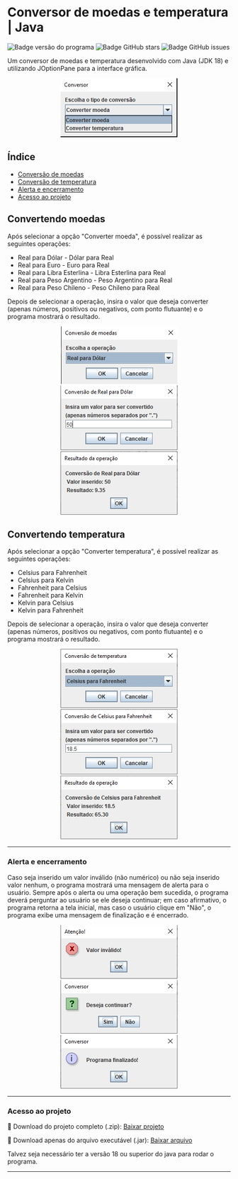 # Conversor de moedas e temperatura | Java

![Badge versão do programa](https://img.shields.io/badge/version-1.0-9cf?style=for-the-badge "Version") 
![Badge GitHub stars](https://img.shields.io/github/stars/xLucaspx/conversor-java?style=for-the-badge "Stars") 
![Badge GitHub issues](https://img.shields.io/github/issues/xLucaspx/conversor-java?style=for-the-badge "Issues")

Um conversor de moedas e temperatura desenvolvido com Java (JDK 18) e utilizando JOptionPane para a interface gráfica.

<p align="center">
  <img src="img/tela-inicial.jpg" alt="Tela inicial do conversor" title="Tela inicial do conversor">
</p>

## Índice

- [Conversão de moedas](#convertendo-moedas)
- [Conversão de temperatura](#convertendo-temperatura)
- [Alerta e encerramento](#alerta-e-encerramento)
- [Acesso ao projeto](#acesso-ao-projeto)

## Convertendo moedas

Após selecionar a opção "Converter moeda", é possível realizar as seguintes operações:
- Real para Dólar - Dólar para Real
- Real para Euro - Euro para Real
- Real para Libra Esterlina - Libra Esterlina para Real
- Real para Peso Argentino - Peso Argentino para Real
- Real para Peso Chileno - Peso Chileno para Real

Depois de selecionar a operação, insira o valor que deseja converter (apenas números, positivos ou negativos, com ponto flutuante) e o programa mostrará o resultado.

<p align="center">
  <img src="img/escolha-moedas.jpg" alt="Tela de escolha da operação" title="Tela de escolha da operação">
  <img src="img/input-moedas.jpg" alt="Tela de input do valor" title="Tela de input do valor">
  <img src="img/resultado-moedas.jpg" alt="Tela de resultado da operação" title="Tela de resultado da operação">
</p>

## Convertendo temperatura

Após selecionar a opção "Converter temperatura", é possível realizar as seguintes operações:
- Celsius para Fahrenheit
- Celsius para Kelvin
- Fahrenheit para Celsius
- Fahrenheit para Kelvin
- Kelvin para Celsius
- Kelvin para Fahrenheit

Depois de selecionar a operação, insira o valor que deseja converter (apenas números, positivos ou negativos, com ponto flutuante) e o programa mostrará o resultado.


<p align="center">
  <img src="img/escolha-temperatura.jpg" alt="Tela de escolha da operação" title="Tela de escolha da operação">
  <img src="img/input-temperatura.jpg" alt="Tela de input do valor" title="Tela de input do valor">
  <img src="img/resultado-temperatura.jpg" alt="Tela de resultado da operação" title="Tela de resultado da operação">
</p>

---

### Alerta e encerramento

Caso seja inserido um valor inválido (não numérico) ou não seja inserido valor nenhum, o programa mostrará uma mensagem de alerta para o usuário.
Sempre após o alerta ou uma operação bem sucedida, o programa deverá perguntar ao usuário se ele deseja continuar; em caso afirmativo, o programa retorna a tela inicial, mas caso o usuário clique em "Não", o programa exibe uma mensagem de finalização e é encerrado.

<p align="center">
  <img src="img/alerta.jpg" alt="Tela de alerta" title="Tela de alerta">
  <img src="img/continuar.jpg" alt="Tela de continuação" title="Tela de continuação">
  <img src="img/finalizado.jpg" alt="Tela de finalização" title="Tela de finalização">
</p>

---

### Acesso ao projeto

📁 Download do projeto completo (.zip): [Baixar projeto](https://github.com/xLucaspx/conversor-java/archive/refs/heads/main.zip "Baixar projeto .zip")

💾 Download apenas do arquivo executável (.jar): [Baixar arquivo](https://github.com/xLucaspx/conversor-java/raw/main/Conversor.jar "Baixar arquivo .jar")

Talvez seja necessário ter a versão 18 ou superior do java para rodar o programa.

---